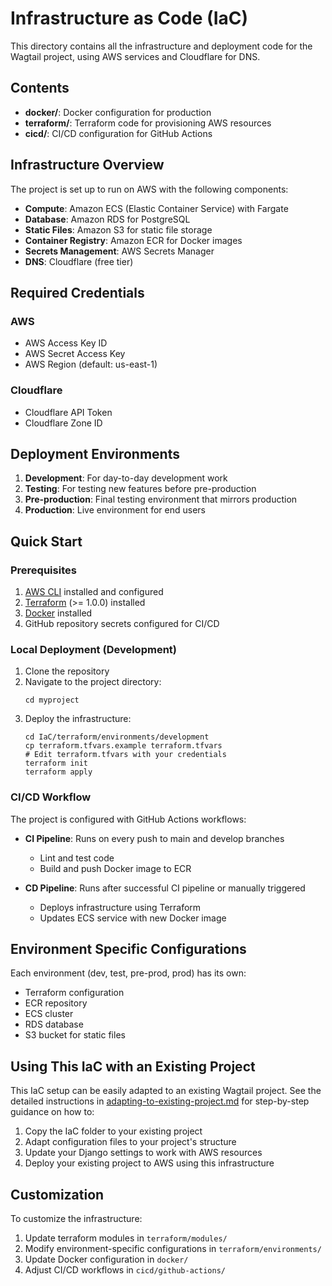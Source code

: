 # Infrastructure as Code (IaC)

This directory contains all the infrastructure and deployment code for the Wagtail project, using AWS services and Cloudflare for DNS.

## Contents

- **docker/**: Docker configuration for production
- **terraform/**: Terraform code for provisioning AWS resources
- **cicd/**: CI/CD configuration for GitHub Actions

## Infrastructure Overview

The project is set up to run on AWS with the following components:

- **Compute**: Amazon ECS (Elastic Container Service) with Fargate
- **Database**: Amazon RDS for PostgreSQL
- **Static Files**: Amazon S3 for static file storage
- **Container Registry**: Amazon ECR for Docker images
- **Secrets Management**: AWS Secrets Manager
- **DNS**: Cloudflare (free tier)

## Required Credentials

### AWS

- AWS Access Key ID
- AWS Secret Access Key
- AWS Region (default: us-east-1)

### Cloudflare

- Cloudflare API Token
- Cloudflare Zone ID

## Deployment Environments

1. **Development**: For day-to-day development work
2. **Testing**: For testing new features before pre-production
3. **Pre-production**: Final testing environment that mirrors production
4. **Production**: Live environment for end users

## Quick Start

### Prerequisites

1. [AWS CLI](https://aws.amazon.com/cli/) installed and configured
2. [Terraform](https://www.terraform.io/downloads.html) (>= 1.0.0) installed
3. [Docker](https://docs.docker.com/get-docker/) installed
4. GitHub repository secrets configured for CI/CD

### Local Deployment (Development)

1. Clone the repository
2. Navigate to the project directory:
   ```
   cd myproject
   ```
3. Deploy the infrastructure:
   ```
   cd IaC/terraform/environments/development
   cp terraform.tfvars.example terraform.tfvars
   # Edit terraform.tfvars with your credentials
   terraform init
   terraform apply
   ```

### CI/CD Workflow

The project is configured with GitHub Actions workflows:

- **CI Pipeline**: Runs on every push to main and develop branches
  - Lint and test code
  - Build and push Docker image to ECR

- **CD Pipeline**: Runs after successful CI pipeline or manually triggered
  - Deploys infrastructure using Terraform
  - Updates ECS service with new Docker image

## Environment Specific Configurations

Each environment (dev, test, pre-prod, prod) has its own:
- Terraform configuration
- ECR repository
- ECS cluster
- RDS database
- S3 bucket for static files

## Using This IaC with an Existing Project

This IaC setup can be easily adapted to an existing Wagtail project. See the detailed instructions in [adapting-to-existing-project.md](adapting-to-existing-project.md) for step-by-step guidance on how to:

1. Copy the IaC folder to your existing project
2. Adapt configuration files to your project's structure
3. Update your Django settings to work with AWS resources
4. Deploy your existing project to AWS using this infrastructure

## Customization

To customize the infrastructure:

1. Update terraform modules in `terraform/modules/`
2. Modify environment-specific configurations in `terraform/environments/`
3. Update Docker configuration in `docker/`
4. Adjust CI/CD workflows in `cicd/github-actions/` 